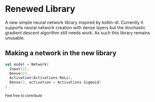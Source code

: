 # Renewed Library
A new simple neural network library inspired by kotlin-dl.
Currently it supports neural network creation with dense layers but the stochastic gradient descent algorithm still needs work. As such this library remains unusable.

## Making a network in the new library
```kotlin
val model = Network(
  Input(2),
  Dense(2),
  Activation(Activations.ReLu),
  Dense(2, activation = Activations.Sigmoid)
)
```
<sub>Feel free to contribute</sub>
